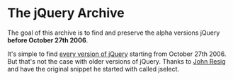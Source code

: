 # The jQuery Archive

The goal of this archive is to find and preserve the alpha versions jQuery **before October 27th 2006**.

It's simple to find [every version of jQuery](https://code.jquery.com/jquery/) starting from October 27th 2006. But that's not the case with older versions of jQuery. Thanks to [John Resig](http://ejohn.org/) and have the original snippet he started with called jselect.
